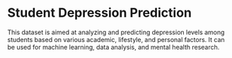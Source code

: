 # Student Depression Prediction
This dataset is aimed at analyzing and predicting depression levels among students based on various academic, lifestyle, and personal factors. It can be used for machine learning, data analysis, and mental health research.
